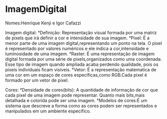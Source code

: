 # ImagemDigital
Nomes:Henrique Kenji e Igor Cafazzi

Imagem digital:
°Definição: Representação visual formada por uma matriz de pixels que irá definir a cor e intensidade de sua imagem.
°Pixel: É a menor parte de uma imagem digital,representando um ponto na tela. O pixel é representado por valores numéricos e ele indica a cor,intensidade e luminosidade de uma imagem.
°Raster: É uma representação de imagem digital formada por uma série de pixels,organizados como uma coordenada. Esse tipo de imagem quando ampliada acaba perdendo qualidade, pois os pixeis individuais ficam visíveis.
°Vetor: É a representação matematica de uma cor em um espaço de cores específicas,como RGB.Cada pixel é formado por um vetor de pixel.


Cores:
°Densidade de cores(bits): A quantidade de informação de cor que cada pixel de uma imagem pode representar. Quanto mais bits,mais detalhada e colorida pode ser uma imagem.
°Modelos de cores:É um sistema que descreve a forma como as cores podem ser representados e manipulados em um ambiente específico.
